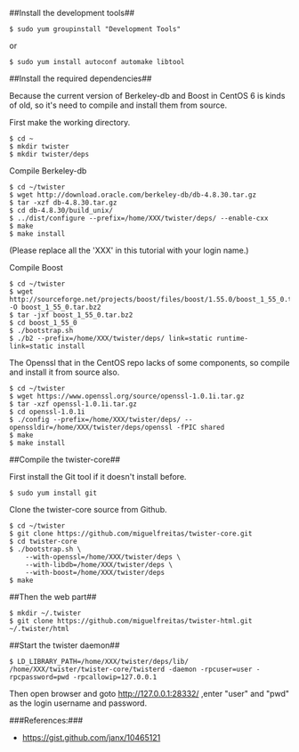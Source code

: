 ##Install the development tools##

    $ sudo yum groupinstall "Development Tools"
or

    $ sudo yum install autoconf automake libtool

##Install the required dependencies##

Because the current version of Berkeley-db and Boost in CentOS 6 is kinds of old, so it's need to compile and install them from source.

First make the working directory.

    $ cd ~
    $ mkdir twister
    $ mkdir twister/deps

Compile Berkeley-db

    $ cd ~/twister
    $ wget http://download.oracle.com/berkeley-db/db-4.8.30.tar.gz
    $ tar -xzf db-4.8.30.tar.gz 
    $ cd db-4.8.30/build_unix/
    $ ../dist/configure --prefix=/home/XXX/twister/deps/ --enable-cxx
    $ make
    $ make install

(Please replace all the 'XXX' in this tutorial with your login name.)

Compile Boost

    $ cd ~/twister
    $ wget http://sourceforge.net/projects/boost/files/boost/1.55.0/boost_1_55_0.tar.bz2/download -O boost_1_55_0.tar.bz2
    $ tar -jxf boost_1_55_0.tar.bz2 
    $ cd boost_1_55_0
    $ ./bootstrap.sh 
    $ ./b2 --prefix=/home/XXX/twister/deps/ link=static runtime-link=static install

The Openssl that in the CentOS repo lacks of some components, so compile and install it from source also.

    $ cd ~/twister
    $ wget https://www.openssl.org/source/openssl-1.0.1i.tar.gz
    $ tar -xzf openssl-1.0.1i.tar.gz 
    $ cd openssl-1.0.1i
    $ ./config --prefix=/home/XXX/twister/deps/ --openssldir=/home/XXX/twister/deps/openssl -fPIC shared
    $ make
    $ make install

##Compile the twister-core##

First install the Git tool if it doesn't install before.

    $ sudo yum install git

Clone the twister-core source from Github.

    $ cd ~/twister
    $ git clone https://github.com/miguelfreitas/twister-core.git
    $ cd twister-core
    $ ./bootstrap.sh \
        --with-openssl=/home/XXX/twister/deps \
        --with-libdb=/home/XXX/twister/deps \
        --with-boost=/home/XXX/twister/deps
    $ make

##Then the web part##

    $ mkdir ~/.twister
    $ git clone https://github.com/miguelfreitas/twister-html.git ~/.twister/html

##Start the twister daemon##

    $ LD_LIBRARY_PATH=/home/XXX/twister/deps/lib/ /home/XXX/twister/twister-core/twisterd -daemon -rpcuser=user -rpcpassword=pwd -rpcallowip=127.0.0.1

Then open browser and goto http://127.0.0.1:28332/ ,enter "user" and "pwd" as the login username and password.

###References:###

 * https://gist.github.com/janx/10465121